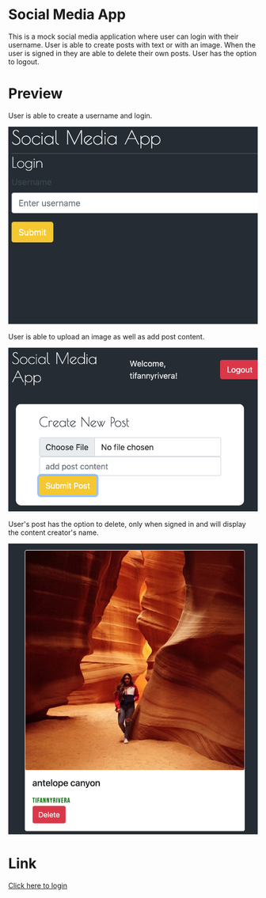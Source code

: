 # Social Media App

This is a mock social media application where user can login with their username. User is able to create posts with text or with an image. When the user is signed in they are able to delete their own posts. User has the option to logout.

# Preview 
User is able to create a username and login.

![Socia Media App Screenshot](./public/img/login.png)

User is able to upload an image as well as add post content.

![Socia Media App Screenshot](./public/img/newpost.png)

User's post has the option to delete, only when signed in and will display the content creator's name.

![Socia Media App Screenshot](./public/img/content.png)

# Link
[Click here to login](https://tr-socialmediaapp.herokuapp.com/)